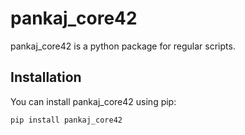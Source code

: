 # pankaj_core42

pankaj_core42 is a python package for regular scripts.

## Installation

You can install pankaj_core42 using pip:

```bash
pip install pankaj_core42
